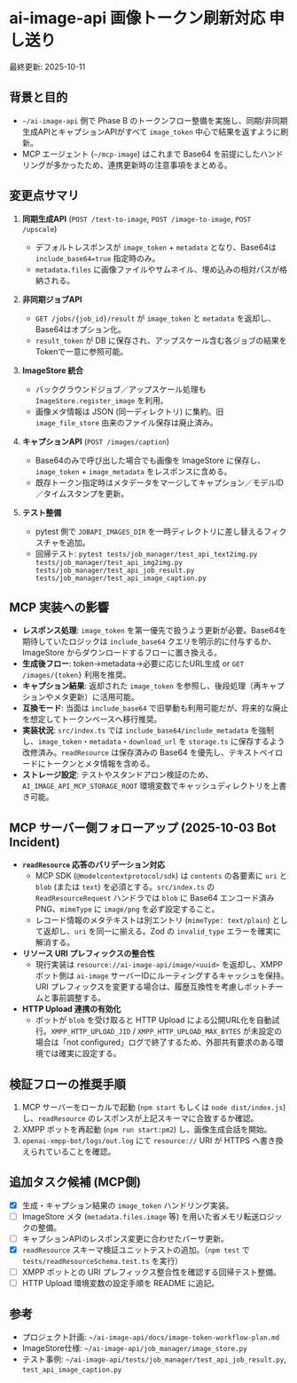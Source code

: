 # ai-image-api 画像トークン刷新対応 申し送り

最終更新: 2025-10-11

## 背景と目的
- `~/ai-image-api` 側で Phase B のトークンフロー整備を実施し、同期/非同期生成APIとキャプションAPIがすべて `image_token` 中心で結果を返すように刷新。
- MCP エージェント (`~/mcp-image`) はこれまで Base64 を前提にしたハンドリングが多かったため、連携更新時の注意事項をまとめる。

## 変更点サマリ
1. **同期生成API** (`POST /text-to-image`, `POST /image-to-image`, `POST /upscale`)
   - デフォルトレスポンスが `image_token` + `metadata` となり、Base64は `include_base64=true` 指定時のみ。
   - `metadata.files` に画像ファイルやサムネイル、埋め込みの相対パスが格納される。

2. **非同期ジョブAPI**
   - `GET /jobs/{job_id}/result` が `image_token` と `metadata` を返却し、Base64はオプション化。
   - `result_token` が DB に保存され、アップスケール含む各ジョブの結果をTokenで一意に参照可能。

3. **ImageStore 統合**
   - バックグラウンドジョブ／アップスケール処理も `ImageStore.register_image` を利用。
   - 画像メタ情報は JSON (同一ディレクトリ) に集約。旧 `image_file_store` 由来のファイル保存は廃止済み。

4. **キャプションAPI** (`POST /images/caption`)
   - Base64のみで呼び出した場合でも画像を ImageStore に保存し、`image_token` + `image_metadata` をレスポンスに含める。
   - 既存トークン指定時はメタデータをマージしてキャプション／モデルID／タイムスタンプを更新。

5. **テスト整備**
   - pytest 側で `JOBAPI_IMAGES_DIR` を一時ディレクトリに差し替えるフィクスチャを追加。
   - 回帰テスト: `pytest tests/job_manager/test_api_text2img.py tests/job_manager/test_api_img2img.py tests/job_manager/test_api_job_result.py tests/job_manager/test_api_image_caption.py`

## MCP 実装への影響
- **レスポンス処理**: `image_token` を第一優先で扱うよう更新が必要。Base64を期待していたロジックは `include_base64` クエリを明示的に付与するか、ImageStore からダウンロードするフローに置き換える。
- **生成後フロー**: token→metadata→必要に応じたURL生成 or `GET /images/{token}` 利用を推奨。
- **キャプション結果**: 返却された `image_token` を参照し、後段処理（再キャプションやメタ更新）に活用可能。
- **互換モード**: 当面は `include_base64` で旧挙動も利用可能だが、将来的な廃止を想定してトークンベースへ移行推奨。
- **実装状況**: `src/index.ts` では `include_base64/include_metadata` を強制し、`image_token`・`metadata`・`download_url` を `storage.ts` に保存するよう改修済み。`readResource` は保存済みの Base64 を優先し、テキストペイロードにトークンとメタ情報を含める。
- **ストレージ設定**: テストやスタンドアロン検証のため、`AI_IMAGE_API_MCP_STORAGE_ROOT` 環境変数でキャッシュディレクトリを上書き可能。

## MCP サーバー側フォローアップ (2025-10-03 Bot Incident)
- **`readResource` 応答のバリデーション対応**
   - MCP SDK (`@modelcontextprotocol/sdk`) は `contents` の各要素に `uri` と `blob` (または `text`) を必須とする。`src/index.ts` の `ReadResourceRequest` ハンドラでは `blob` に Base64 エンコード済みPNG、`mimeType` に `image/png` を必ず設定すること。
   - レコード情報のメタテキストは別エントリ (`mimeType: text/plain`) として返却し、`uri` を同一に揃える。Zod の `invalid_type` エラーを確実に解消する。
- **リソース URI プレフィックスの整合性**
   - 現行実装は `resource://ai-image-api/image/<uuid>` を返却し、XMPP ボット側は `ai-image` サーバーIDにルーティングするキャッシュを保持。URI プレフィックスを変更する場合は、履歴互換性を考慮しボットチームと事前調整する。
- **HTTP Upload 連携の有効化**
   - ボットが `blob` を受け取ると HTTP Upload による公開URL化を自動試行。`XMPP_HTTP_UPLOAD_JID` / `XMPP_HTTP_UPLOAD_MAX_BYTES` が未設定の場合は「not configured」ログで終了するため、外部共有要求のある環境では確実に設定する。

## 検証フローの推奨手順
1. MCP サーバーをローカルで起動 (`npm start` もしくは `node dist/index.js`) し、`readResource` のレスポンスが上記スキーマに合致するか確認。
2. XMPP ボットを再起動 (`npm run start:pm2`) し、画像生成会話を開始。
3. `openai-xmpp-bot/logs/out.log` にて `resource://` URI が HTTPS へ書き換えられていることを確認。

## 追加タスク候補 (MCP側)
- [x] 生成・キャプション結果の `image_token` ハンドリング実装。
- [ ] ImageStore メタ (`metadata.files.image` 等) を用いた省メモリ転送ロジックの整備。
- [ ] キャプションAPIのレスポンス変更に合わせたパーサ更新。
- [x] `readResource` スキーマ検証ユニットテストの追加。（`npm test` で `tests/readResourceSchema.test.ts` を実行）
- [ ] XMPP ボットとの URI プレフィックス整合性を確認する回帰テスト整備。
- [ ] HTTP Upload 環境変数の設定手順を README に追記。

## 参考
- プロジェクト計画: `~/ai-image-api/docs/image-token-workflow-plan.md`
- ImageStore仕様: `~/ai-image-api/job_manager/image_store.py`
- テスト事例: `~/ai-image-api/tests/job_manager/test_api_job_result.py`, `test_api_image_caption.py`
